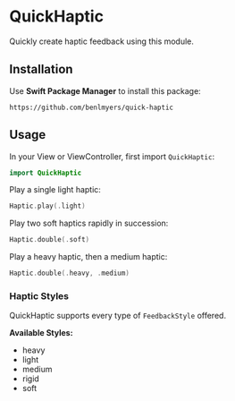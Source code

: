 
# QuickHaptic

Quickly create haptic feedback using this module.

## Installation

Use ****Swift Package Manager**** to install this package:

```
https://github.com/benlmyers/quick-haptic
```

## Usage

In your View or ViewController, first import `QuickHaptic`:

```swift
import QuickHaptic
```

Play a single light haptic:

```swift
Haptic.play(.light)
```

Play two soft haptics rapidly in succession:

```swift
Haptic.double(.soft)
```

Play a heavy haptic, then a medium haptic:

```swift
Haptic.double(.heavy, .medium)
```

### Haptic Styles

QuickHaptic supports every type of `FeedbackStyle` offered.

**Available Styles:**

- heavy
- light
- medium
- rigid
- soft

